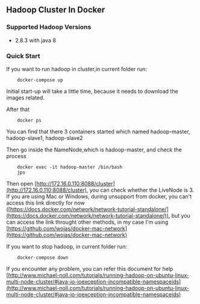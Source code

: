 ## Hadoop Cluster In Docker

### Supported Hadoop Versions
* 2.8.3 with java 8

### Quick Start

If you want to run hadoop in cluster,in current folder run:

```
	docker-compose up
```

Initial start-up will take a little time, because it needs to download the images related.

After that

```
	docker ps 
```
You can find that there 3 containers started which named hadoop\-master,
hadoop\-slave1, hadoop\-slave2

Then go inside the NameNode,which is hadoop\-master, and check the process

```
	docker exec -it hadoop-master /bin/bash
	jps
```

Then open [http://172.16.0.110:8088/cluster](http://172.16.0.110:8088/cluster), you can check whether the LiveNode is 3. If you are using Mac or Windows, during unsupport from docker, you can't access this link directly for now ([https://docs.docker.com/network/network-tutorial-standalone/](https://docs.docker.com/network/network-tutorial-standalone/)), but you can access the link throught other methods, in my case I'm using [https://github.com/wojas/docker-mac-network](https://github.com/wojas/docker-mac-network) 

If you want to stop hadoop, in current folder run:

```
	docker-compose down
```


If you encounter any problem, you can refer this document for help
[http://www.michael-noll.com/tutorials/running-hadoop-on-ubuntu-linux-multi-node-cluster/#java-io-ioexception-incompatible-namespaceids](http://www.michael-noll.com/tutorials/running-hadoop-on-ubuntu-linux-multi-node-cluster/#java-io-ioexception-incompatible-namespaceids)
